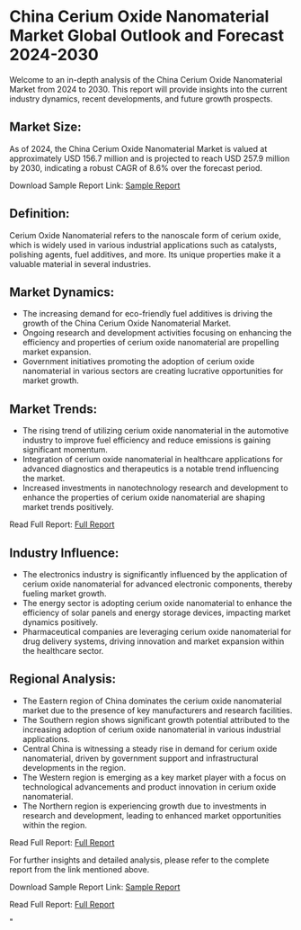<!DOCTYPE html>
<html>
<head>
<title>China Cerium Oxide Nanomaterial Market Global Outlook and Forecast 2024-2030</title>
</head>
<body>

<h1>China Cerium Oxide Nanomaterial Market Global Outlook and Forecast 2024-2030</h1>
<p>Welcome to an in-depth analysis of the China Cerium Oxide Nanomaterial Market from 2024 to 2030. This report will provide insights into the current industry dynamics, recent developments, and future growth prospects.</p>

<h2>Market Size:</h2>
<p>As of 2024, the China Cerium Oxide Nanomaterial Market is valued at approximately USD 156.7 million and is projected to reach USD 257.9 million by 2030, indicating a robust CAGR of 8.6% over the forecast period.</p>
<p>Download Sample Report Link: <a href='https://www.statsmarketresearch.com/download-free-sample/8013158/global-china-cerium-oxide-nanomaterial-2024-2030-940'>Sample Report</a></p>

<h2>Definition:</h2>
<p>Cerium Oxide Nanomaterial refers to the nanoscale form of cerium oxide, which is widely used in various industrial applications such as catalysts, polishing agents, fuel additives, and more. Its unique properties make it a valuable material in several industries.</p>

<h2>Market Dynamics:</h2>
<ul>
<li>The increasing demand for eco-friendly fuel additives is driving the growth of the China Cerium Oxide Nanomaterial Market.</li>
<li>Ongoing research and development activities focusing on enhancing the efficiency and properties of cerium oxide nanomaterial are propelling market expansion.</li>
<li>Government initiatives promoting the adoption of cerium oxide nanomaterial in various sectors are creating lucrative opportunities for market growth.</li>
</ul>

<h2>Market Trends:</h2>
<ul>
<li>The rising trend of utilizing cerium oxide nanomaterial in the automotive industry to improve fuel efficiency and reduce emissions is gaining significant momentum.</li>
<li>Integration of cerium oxide nanomaterial in healthcare applications for advanced diagnostics and therapeutics is a notable trend influencing the market.</li>
<li>Increased investments in nanotechnology research and development to enhance the properties of cerium oxide nanomaterial are shaping market trends positively.</li>
</ul>
<p>Read Full Report: <a href='https://www.statsmarketresearch.com/global-china-cerium-oxide-nanomaterial-2024-2030-940-8013158'>Full Report</a></p>

<h2>Industry Influence:</h2>
<ul>
<li>The electronics industry is significantly influenced by the application of cerium oxide nanomaterial for advanced electronic components, thereby fueling market growth.</li>
<li>The energy sector is adopting cerium oxide nanomaterial to enhance the efficiency of solar panels and energy storage devices, impacting market dynamics positively.</li>
<li>Pharmaceutical companies are leveraging cerium oxide nanomaterial for drug delivery systems, driving innovation and market expansion within the healthcare sector.</li>
</ul>

<h2>Regional Analysis:</h2>
<ul>
<li>The Eastern region of China dominates the cerium oxide nanomaterial market due to the presence of key manufacturers and research facilities.</li>
<li>The Southern region shows significant growth potential attributed to the increasing adoption of cerium oxide nanomaterial in various industrial applications.</li>
<li>Central China is witnessing a steady rise in demand for cerium oxide nanomaterial, driven by government support and infrastructural developments in the region.</li>
<li>The Western region is emerging as a key market player with a focus on technological advancements and product innovation in cerium oxide nanomaterial.</li>
<li>The Northern region is experiencing growth due to investments in research and development, leading to enhanced market opportunities within the region.</li>
</ul>
<p>Read Full Report: <a href='https://www.statsmarketresearch.com/global-china-cerium-oxide-nanomaterial-2024-2030-940-8013158'>Full Report</a></p>

<p>For further insights and detailed analysis, please refer to the complete report from the link mentioned above.</p>
<p>Download Sample Report Link: <a href='https://www.statsmarketresearch.com/download-free-sample/8013158/global-china-cerium-oxide-nanomaterial-2024-2030-940'>Sample Report</a></p>
<p>Read Full Report: <a href='https://www.statsmarketresearch.com/global-china-cerium-oxide-nanomaterial-2024-2030-940-8013158'>Full Report</a></p>

</body>
</html>"
